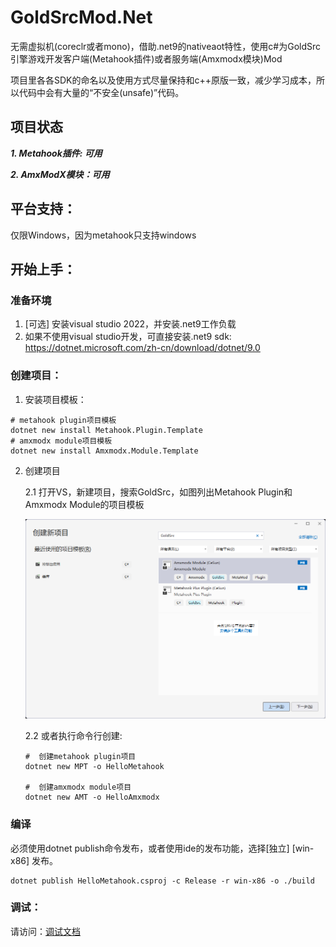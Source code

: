 # GoldSrcMod.Net

无需虚拟机(coreclr或者mono)，借助.net9的nativeaot特性，使用c#为GoldSrc引擎游戏开发客户端(Metahook插件)或者服务端(Amxmodx模块)Mod

项目里各各SDK的命名以及使用方式尽量保持和c++原版一致，减少学习成本，所以代码中会有大量的“不安全(unsafe)”代码。

## 项目状态

***1. Metahook插件: 可用***

 ***2. AmxModX模块：可用***

## 平台支持：
仅限Windows，因为metahook只支持windows

## 开始上手：
### 准备环境
1. [可选] 安装visual studio 2022，并安装.net9工作负载
2. 如果不使用visual studio开发，可直接安装.net9 sdk: https://dotnet.microsoft.com/zh-cn/download/dotnet/9.0

### 创建项目：
1. 安装项目模板：
```shell
# metahook plugin项目模板
dotnet new install Metahook.Plugin.Template
# amxmodx module项目模板
dotnet new install Amxmodx.Module.Template
```
2. 创建项目

   2.1 打开VS，新建项目，搜索GoldSrc，如图列出Metahook Plugin和Amxmodx Module的项目模板

   ![alt text](Document/Image/image-3.png)
   
   2.2 或者执行命令行创建: 

      ```shell
      #  创建metahook plugin项目
      dotnet new MPT -o HelloMetahook
      
      #  创建amxmodx module项目
      dotnet new AMT -o HelloAmxmodx
      ```
   
### 编译
必须使用dotnet publish命令发布，或者使用ide的发布功能，选择[独立] [win-x86] 发布。

```shell
dotnet publish HelloMetahook.csproj -c Release -r win-x86 -o ./build
```

### 调试：

 请访问：[调试文档](Document/Debug.md)
